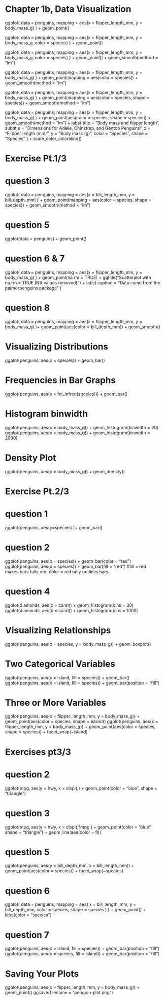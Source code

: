 # Chapter 1b, Data Visualization


ggplot( data = penguins, mapping = aes(x = flipper_length_mm, y =
body_mass_g) ) + geom_point()

ggplot( data = penguins, mapping = aes(x = flipper_length_mm, y =
body_mass_g, color = species) ) + geom_point()

ggplot( data = penguins, mapping = aes(x = flipper_length_mm, y =
body_mass_g, color = species) ) + geom_point() + geom_smooth(method =
“lm”)

ggplot( data = penguins, mapping = aes(x = flipper_length_mm, y =
body_mass_g) ) + geom_point(mapping = aes(color = species)) +
geom_smooth(method = “lm”)

ggplot( data = penguins, mapping = aes(x = flipper_length_mm, y =
body_mass_g) ) + geom_point(mapping = aes(color = species, shape =
species)) + geom_smooth(method = “lm”)

ggplot( data = penguins, mapping = aes(x = flipper_length_mm, y =
body_mass_g) ) + geom_point(aes(color = species, shape = species)) +
geom_smooth(method = “lm”) + labs( title = “Body mass and flipper
length”, subtitle = “Dimensions for Adelie, Chinstrap, and Gentoo
Penguins”, x = “Flipper length (mm)”, y = “Body mass (g)”, color =
“Species”, shape = “Species” ) + scale_color_colorblind()

# Exercise Pt.1/3

# question 3

ggplot( data = penguins, mapping = aes(x = bill_length_mm, y =
bill_depth_mm) ) + geom_point(mapping = aes(color = species, shape =
species)) + geom_smooth(method = “lm”)

# question 5

ggplot(data = penguins) + geom_point()

# question 6 & 7

ggplot( data = penguins, mapping = aes(x = flipper_length_mm, y =
body_mass_g) ) + geom_point(na.rm = TRUE) + ggtitle(“Scatterplot with
na.rm = TRUE (NA values removed)”) + labs( caption = “Data come from the
palmerpenguins package” )

# question 8

ggplot( data = penguins, mapping = aes(x = flipper_length_mm, y =
body_mass_g) )+ geom_point(aes(color = bill_depth_mm)) + geom_smooth()

# Visualizing Distributions

ggplot(penguins, aes(x = species)) + geom_bar()

# Frequencies in Bar Graphs

ggplot(penguins, aes(x = fct_infreq(species))) + geom_bar()

# Histogram binwidth

ggplot(penguins, aes(x = body_mass_g)) + geom_histogram(binwidth = 20)
ggplot(penguins, aes(x = body_mass_g)) + geom_histogram(binwidth = 2000)

# Density Plot

ggplot(penguins, aes(x = body_mass_g)) + geom_density()

# Exercise Pt.2/3

# question 1

ggplot(penguins, aes(y=species) )+ geom_bar()

# question 2

ggplot(penguins, aes(x = species)) + geom_bar(color = “red”)
ggplot(penguins, aes(x = species)) + geom_bar(fill = “red”) \#fill = red
makes bars fully red, color = red only outlines bars

# question 4

ggplot(diamonds, aes(x = carat)) + geom_histogram(bins = 30)
ggplot(diamonds, aes(x = carat)) + geom_histogram(bins = 1000)

# Visualizing Relationships

ggplot(penguins, aes(x = species, y = body_mass_g)) + geom_boxplot()

# Two Categorical Variables

ggplot(penguins, aes(x = island, fill = species)) + geom_bar()
ggplot(penguins, aes(x = island, fill = species)) + geom_bar(position =
“fill”)

# Three or More Variables

ggplot(penguins, aes(x = flipper_length_mm, y = body_mass_g)) +
geom_point(aes(color = species, shape = island)) ggplot(penguins, aes(x
= flipper_length_mm, y = body_mass_g)) + geom_point(aes(color = species,
shape = species)) + facet_wrap(~island)

# Exercises pt3/3

# question 2

ggplot(mpg, aes(y = hwy, x = displ),) + geom_point(color = “blue”, shape
= “triangle”)

# question 3

ggplot(mpg, aes(y = hwy, x = displ),?mpg ) + geom_point(color = “blue”,
shape = “triangle”) + geom_line(aes(color = fl))

# question 5

ggplot(penguins, aes(y = bill_depth_mm, x = bill_length_mm)) +
geom_point(aes(color = species)) + facet_wrap(~species)

# question 6

ggplot( data = penguins, mapping = aes( x = bill_length_mm, y =
bill_depth_mm, color = species, shape = species ) ) + geom_point() +
labs(color = “species”)

# question 7

ggplot(penguins, aes(x = island, fill = species)) + geom_bar(position =
“fill”) ggplot(penguins, aes(x = species, fill = island)) +
geom_bar(position = “fill”)

# Saving Your Plots

ggplot(penguins, aes(x = flipper_length_mm, y = body_mass_g)) +
geom_point() ggsave(filename = “penguin-plot.png”)
